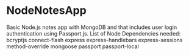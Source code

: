 # NodeNotesApp
Basic Node.js notes app with MongoDB and that includes user login authentication using Passport.js.
List of Node Dependencies needed:
bcryptjs
connect-flash
express
express-handlebars
express-sessions
method-override
mongoose
passport
passport-local
